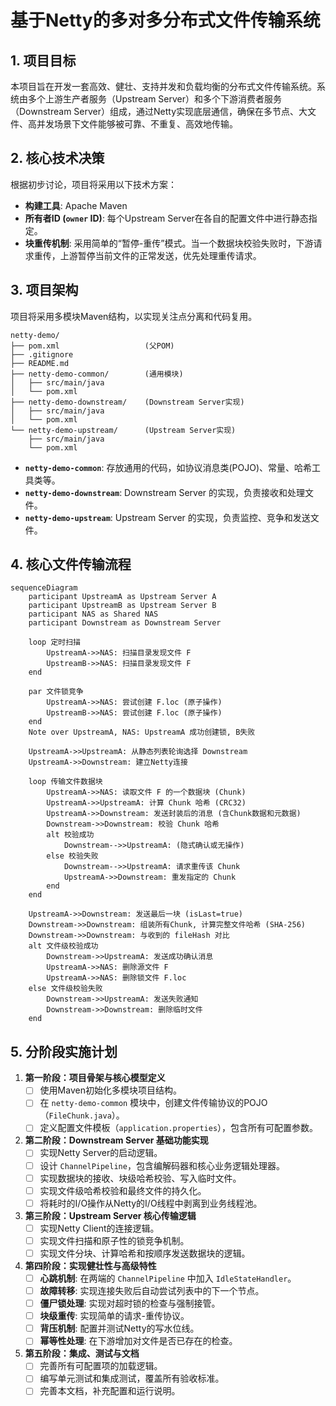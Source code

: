 # 基于Netty的多对多分布式文件传输系统

## 1. 项目目标

本项目旨在开发一套高效、健壮、支持并发和负载均衡的分布式文件传输系统。系统由多个上游生产者服务（Upstream Server）和多个下游消费者服务（Downstream Server）组成，通过Netty实现底层通信，确保在多节点、大文件、高并发场景下文件能够被可靠、不重复、高效地传输。

## 2. 核心技术决策

根据初步讨论，项目将采用以下技术方案：
- **构建工具**: Apache Maven
- **所有者ID (`owner` ID)**: 每个Upstream Server在各自的配置文件中进行静态指定。
- **块重传机制**: 采用简单的“暂停-重传”模式。当一个数据块校验失败时，下游请求重传，上游暂停当前文件的正常发送，优先处理重传请求。

## 3. 项目架构

项目将采用多模块Maven结构，以实现关注点分离和代码复用。

```
netty-demo/
├── pom.xml                   (父POM)
├── .gitignore
├── README.md
├── netty-demo-common/        (通用模块)
│   ├── src/main/java
│   └── pom.xml
├── netty-demo-downstream/    (Downstream Server实现)
│   ├── src/main/java
│   └── pom.xml
└── netty-demo-upstream/      (Upstream Server实现)
    ├── src/main/java
    └── pom.xml
```

- **`netty-demo-common`**: 存放通用的代码，如协议消息类(POJO)、常量、哈希工具类等。
- **`netty-demo-downstream`**: Downstream Server 的实现，负责接收和处理文件。
- **`netty-demo-upstream`**: Upstream Server 的实现，负责监控、竞争和发送文件。

## 4. 核心文件传输流程

```mermaid
sequenceDiagram
    participant UpstreamA as Upstream Server A
    participant UpstreamB as Upstream Server B
    participant NAS as Shared NAS
    participant Downstream as Downstream Server

    loop 定时扫描
        UpstreamA->>NAS: 扫描目录发现文件 F
        UpstreamB->>NAS: 扫描目录发现文件 F
    end

    par 文件锁竞争
        UpstreamA->>NAS: 尝试创建 F.loc (原子操作)
        UpstreamB->>NAS: 尝试创建 F.loc (原子操作)
    end
    Note over UpstreamA, NAS: UpstreamA 成功创建锁, B失败

    UpstreamA->>UpstreamA: 从静态列表轮询选择 Downstream
    UpstreamA->>Downstream: 建立Netty连接

    loop 传输文件数据块
        UpstreamA->>NAS: 读取文件 F 的一个数据块 (Chunk)
        UpstreamA->>UpstreamA: 计算 Chunk 哈希 (CRC32)
        UpstreamA->>Downstream: 发送封装后的消息 (含Chunk数据和元数据)
        Downstream->>Downstream: 校验 Chunk 哈希
        alt 校验成功
            Downstream-->>UpstreamA: (隐式确认或无操作)
        else 校验失败
            Downstream-->>UpstreamA: 请求重传该 Chunk
            UpstreamA->>Downstream: 重发指定的 Chunk
        end
    end

    UpstreamA->>Downstream: 发送最后一块 (isLast=true)
    Downstream->>Downstream: 组装所有Chunk, 计算完整文件哈希 (SHA-256)
    Downstream->>Downstream: 与收到的 fileHash 对比
    alt 文件级校验成功
        Downstream->>UpstreamA: 发送成功确认消息
        UpstreamA->>NAS: 删除源文件 F
        UpstreamA->>NAS: 删除锁文件 F.loc
    else 文件级校验失败
        Downstream->>UpstreamA: 发送失败通知
        Downstream->>Downstream: 删除临时文件
    end
```

## 5. 分阶段实施计划

1.  **第一阶段：项目骨架与核心模型定义**
    *   [ ] 使用Maven初始化多模块项目结构。
    *   [ ] 在 `netty-demo-common` 模块中，创建文件传输协议的POJO（`FileChunk.java`）。
    *   [ ] 定义配置文件模板（`application.properties`），包含所有可配置参数。

2.  **第二阶段：Downstream Server 基础功能实现**
    *   [ ] 实现Netty Server的启动逻辑。
    *   [ ] 设计 `ChannelPipeline`，包含编解码器和核心业务逻辑处理器。
    *   [ ] 实现数据块的接收、块级哈希校验、写入临时文件。
    *   [ ] 实现文件级哈希校验和最终文件的持久化。
    *   [ ] 将耗时的I/O操作从Netty的I/O线程中剥离到业务线程池。

3.  **第三阶段：Upstream Server 核心传输逻辑**
    *   [ ] 实现Netty Client的连接逻辑。
    *   [ ] 实现文件扫描和原子性的锁竞争机制。
    *   [ ] 实现文件分块、计算哈希和按顺序发送数据块的逻辑。

4.  **第四阶段：实现健壮性与高级特性**
    *   [ ] **心跳机制**: 在两端的 `ChannelPipeline` 中加入 `IdleStateHandler`。
    *   [ ] **故障转移**: 实现连接失败后自动尝试列表中的下一个节点。
    *   [ ] **僵尸锁处理**: 实现对超时锁的检查与强制接管。
    *   [ ] **块级重传**: 实现简单的请求-重传协议。
    *   [ ] **背压机制**: 配置并测试Netty的写水位线。
    *   [ ] **幂等性处理**: 在下游增加对文件是否已存在的检查。

5.  **第五阶段：集成、测试与文档**
    *   [ ] 完善所有可配置项的加载逻辑。
    *   [ ] 编写单元测试和集成测试，覆盖所有验收标准。
    *   [ ] 完善本文档，补充配置和运行说明。